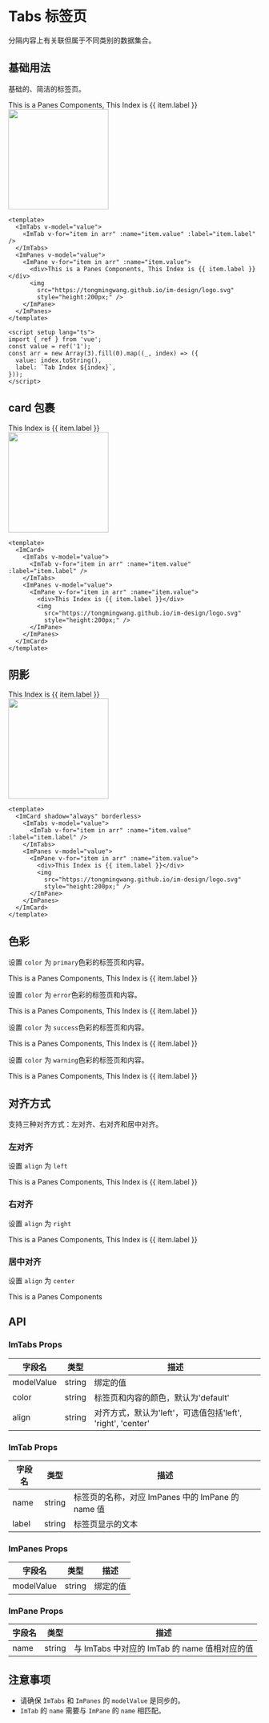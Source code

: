 # Tabs 标签页

分隔内容上有关联但属于不同类别的数据集合。

<script setup lang="ts">
import { ref } from 'vue';
const value = ref('1');
const arr = new Array(3).fill(0).map((_, index) => ({
  value: index.toString(),
  label: `Tab Index ${index}`,
}));
</script>

## 基础用法

基础的、简洁的标签页。

<ImTabs v-model="value">
  <ImTab v-for="item in arr" :name="item.value" :label="item.label" />
</ImTabs>
<ImPanes v-model="value">
  <ImPane v-for="item in arr" :name="item.value"
    >
       <div>This is a Panes Components, This Index is {{ item.label }}</div>
       <img
          src="https://tongmingwang.github.io/im-design/logo.svg"
          style="height:200px;" />
    </ImPane>
</ImPanes>

```vue
<template>
  <ImTabs v-model="value">
    <ImTab v-for="item in arr" :name="item.value" :label="item.label" />
  </ImTabs>
  <ImPanes v-model="value">
    <ImPane v-for="item in arr" :name="item.value">
      <div>This is a Panes Components, This Index is {{ item.label }}</div>
      <img
        src="https://tongmingwang.github.io/im-design/logo.svg"
        style="height:200px;" />
    </ImPane>
  </ImPanes>
</template>

<script setup lang="ts">
import { ref } from 'vue';
const value = ref('1');
const arr = new Array(3).fill(0).map((_, index) => ({
  value: index.toString(),
  label: `Tab Index ${index}`,
}));
</script>
```

## card 包裹

<ImCard>
<ImTabs v-model="value">
  <ImTab v-for="item in arr" :name="item.value" :label="item.label" />
</ImTabs>
<ImPanes v-model="value">
  <ImPane v-for="item in arr" :name="item.value"
    >
       <div>This Index is {{ item.label }}</div>
       <img src="https://tongmingwang.github.io/im-design/logo.svg" style="height:200px;" />
    </ImPane>
</ImPanes>
</ImCard>

```vue
<template>
  <ImCard>
    <ImTabs v-model="value">
      <ImTab v-for="item in arr" :name="item.value" :label="item.label" />
    </ImTabs>
    <ImPanes v-model="value">
      <ImPane v-for="item in arr" :name="item.value">
        <div>This Index is {{ item.label }}</div>
        <img
          src="https://tongmingwang.github.io/im-design/logo.svg"
          style="height:200px;" />
      </ImPane>
    </ImPanes>
  </ImCard>
</template>
```

## 阴影

<ImCard shadow="always" borderless>
    <ImTabs v-model="value">
      <ImTab v-for="item in arr" :name="item.value" :label="item.label" />
    </ImTabs>
    <ImPanes v-model="value">
      <ImPane v-for="item in arr" :name="item.value">
        <div>This Index is {{ item.label }}</div>
        <img
          src="https://tongmingwang.github.io/im-design/logo.svg"
          style="height:200px;" />
      </ImPane>
    </ImPanes>
  </ImCard>

```vue
<template>
  <ImCard shadow="always" borderless>
    <ImTabs v-model="value">
      <ImTab v-for="item in arr" :name="item.value" :label="item.label" />
    </ImTabs>
    <ImPanes v-model="value">
      <ImPane v-for="item in arr" :name="item.value">
        <div>This Index is {{ item.label }}</div>
        <img
          src="https://tongmingwang.github.io/im-design/logo.svg"
          style="height:200px;" />
      </ImPane>
    </ImPanes>
  </ImCard>
</template>
```

## 色彩

设置 `color` 为 `primary`色彩的标签页和内容。

<ImTabs v-model="value" color="primary">
  <ImTab v-for="item in arr" :name="item.value" :label="item.label" />
</ImTabs>
<ImPanes v-model="value">
  <ImPane v-for="item in arr" :name="item.value"
    >
       <div>This is a Panes Components, This Index is {{ item.label }}</div>
    </ImPane>
</ImPanes>

设置 `color` 为 `error`色彩的标签页和内容。
<ImTabs v-model="value" color="error">
<ImTab v-for="item in arr" :name="item.value" :label="item.label" />
</ImTabs>
<ImPanes v-model="value">
<ImPane v-for="item in arr" :name="item.value"
    >

<div>This is a Panes Components, This Index is {{ item.label }}</div>
</ImPane>
</ImPanes>

设置 `color` 为 `success`色彩的标签页和内容。
<ImTabs v-model="value" color="success">
<ImTab v-for="item in arr" :name="item.value" :label="item.label" />
</ImTabs>
<ImPanes v-model="value">
<ImPane v-for="item in arr" :name="item.value"
    >

<div>This is a Panes Components, This Index is {{ item.label }}</div>
</ImPane>
</ImPanes>

设置 `color` 为 `warning`色彩的标签页和内容。
<ImTabs v-model="value" color="warning">
<ImTab v-for="item in arr" :name="item.value" :label="item.label" />
</ImTabs>
<ImPanes v-model="value">
<ImPane v-for="item in arr" :name="item.value"
    >

<div>This is a Panes Components, This Index is {{ item.label }}</div>
</ImPane>
</ImPanes>

## 对齐方式

支持三种对齐方式：左对齐、右对齐和居中对齐。

### 左对齐

设置 `align` 为 `left`

<ImTabs v-model="value" color="primary" align="left">
<ImTab v-for="item in arr" :name="item.value" :label="item.label" />
</ImTabs>
<ImPanes v-model="value">
  <ImPane v-for="item in arr" :name="item.value"
    >
       <div>This is a Panes Components, This Index is {{ item.label }}</div>
    </ImPane>
</ImPanes>

### 右对齐

设置 `align` 为 `right`
<ImTabs v-model="value" color="primary" align="right">
<ImTab v-for="item in arr" :name="item.value" :label="item.label" />
</ImTabs>
<ImPanes v-model="value">
<ImPane v-for="item in arr" :name="item.value"
    >

<div>This is a Panes Components, This Index is {{ item.label }}</div>
</ImPane>
</ImPanes>

### 居中对齐

设置 `align` 为 `center`

<ImTabs v-model="value" color="primary" align="center">
<ImTab v-for="item in arr" :name="item.value" :label="item.label" />
</ImTabs>
<ImPanes v-model="value">
  <ImPane v-for="item in arr" :name="item.value"
    >
  <div>This is a Panes Components</div>
    </ImPane>
</ImPanes>

## API

### ImTabs Props

| 字段名     | 类型             | 描述                                                                 |
|------------|------------------|----------------------------------------------------------------------|
| modelValue | string           | 绑定的值                                                             |
| color      | string           | 标签页和内容的颜色，默认为'default'                                   |
| align      | string           | 对齐方式，默认为'left'，可选值包括'left', 'right', 'center'            |

### ImTab Props

| 字段名     | 类型   | 描述                                                                 |
|------------|--------|----------------------------------------------------------------------|
| name       | string | 标签页的名称，对应 ImPanes 中的 ImPane 的 name 值                    |
| label      | string | 标签页显示的文本                                                     |

### ImPanes Props

| 字段名     | 类型             | 描述                                                                 |
|------------|------------------|----------------------------------------------------------------------|
| modelValue | string           | 绑定的值                                                             |

### ImPane Props

| 字段名 | 类型   | 描述                                                                 |
|--------|--------|----------------------------------------------------------------------|
| name   | string | 与 ImTabs 中对应的 ImTab 的 name 值相对应的值                         |

## 注意事项

- 请确保 `ImTabs` 和 `ImPanes` 的 `modelValue` 是同步的。
- `ImTab` 的 `name` 需要与 `ImPane` 的 `name` 相匹配。
